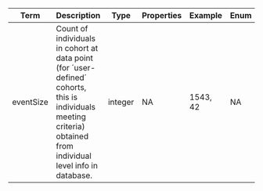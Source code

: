 |Term | Description | Type | Properties | Example | Enum|
| ---| ---| ---| ---| ---| --- |
| eventSize | Count of individuals in cohort at data point (for ´user-defined´ cohorts, this is individuals meeting criteria) obtained from individual level info in database. | integer | NA | 1543, 42 | NA|
